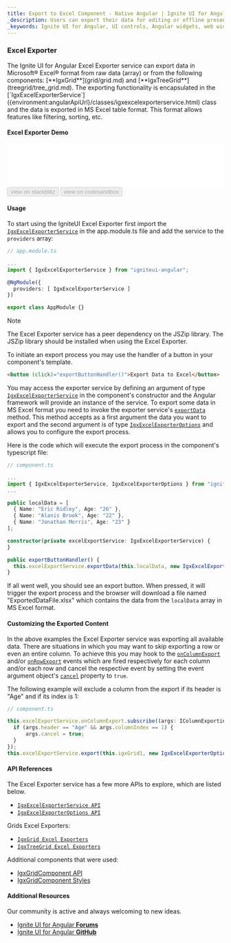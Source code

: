 ```yaml
---
title: Export to Excel Component - Native Angular | Ignite UI for Angular
_description: Users can export their data for editing or offline presentation can do so in Excel format with the Export to Excel Ignite UI for Angular component.
_keywords: Ignite UI for Angular, UI controls, Angular widgets, web widgets, UI widgets, Angular, Native Angular Controls, Native Angular Components Suite, Native Angular Controls, Native Angular Components Library, Angular Grid, Angular Data Grid, Angular Grid Control, Angular Grid Component, Excel Export, Angular Excel Component, Angular Export Excel
---
```


### Excel Exporter

<p class="highlight">
The Ignite UI for Angular Excel Exporter service can export data in Microsoft® Excel® format from raw data (array) or from the following components: [**IgxGrid**](grid/grid.md) and [**IgxTreeGrid**](treegrid/tree_grid.md). The exporting functionality is encapsulated in the [`IgxExcelExporterService`]({environment:angularApiUrl}/classes/igxexcelexporterservice.html) class and the data is exported in MS Excel table format. This format allows features like filtering, sorting, etc.</p>
<div class="divider"></div>

#### Excel Exporter Demo

<div class="sample-container loading" style="height: 100px;">
    <iframe id="excel-export-sample-iframe" src="{environment:demosBaseUrl}/services/export-excel"
        width="100%" height="100%" seamless frameBorder="0" onload="onSampleIframeContentLoaded(this);"></iframe>
</div>
<div>
<button data-localize="stackblitz" disabled class="stackblitz-btn" data-iframe-id="excel-export-sample-iframe" data-demos-base-url="{environment:demosBaseUrl}">view on stackblitz</button>
<button data-localize="codesandbox" disabled class="codesandbox-btn" data-iframe-id="excel-export-sample-iframe" data-demos-base-url="{environment:demosBaseUrl}">view on codesandbox</button>
</div>
<div class="divider--half"></div>

#### Usage

To start using the IgniteUI Excel Exporter first import the [`IgxExcelExporterService`]({environment:angularApiUrl}/classes/igxexcelexporterservice.html) in the app.module.ts file and add the service to the `providers` array:

```typescript
// app.module.ts

...
import { IgxExcelExporterService } from "igniteui-angular";

@NgModule({
  providers: [ IgxExcelExporterService ]
})

export class AppModule {}
```

> [!Note] 
> The Excel Exporter service has a peer dependency on the JSZip library. The JSZip library should be installed when using the Excel Exporter.

To initiate an export process you may use the handler of a button in your component's template.

```html
<button (click)="exportButtonHandler()">Export Data to Excel</button>
```

You may access the exporter service by defining an argument of type [`IgxExcelExporterService`]({environment:angularApiUrl}/classes/igxexcelexporterservice.html) in the component's constructor and the Angular framework will provide an instance of the service. To export some data in MS Excel format you need to invoke the exporter service's [`exportData`]({environment:angularApiUrl}/classes/igxexcelexporterservice.html#exportdata) method. This method accepts as a first argument the data you want to export and the second argument is of type [`IgxExcelExporterOptions`]({environment:angularApiUrl}/classes/igxexcelexporteroptions.html) and allows you to configure the export process.

Here is the code which will execute the export process in the component's typescript file:

```typescript
// component.ts

...
import { IgxExcelExporterService, IgxExcelExporterOptions } from "igniteui-angular";
...

public localData = [
  { Name: "Eric Ridley", Age: "26" },
  { Name: "Alanis Brook", Age: "22" },
  { Name: "Jonathan Morris", Age: "23" }
];

constructor(private excelExportService: IgxExcelExporterService) {
}

public exportButtonHandler() {
  this.excelExportService.exportData(this.localData, new IgxExcelExporterOptions("ExportedDataFile"));
}

```

If all went well, you should see an export button. When pressed, it will trigger the export process and the browser will download a file named "ExportedDataFile.xlsx" which contains the data from the `localData` array in MS Excel format.

#### Customizing the Exported Content

In the above examples the Excel Exporter service was exporting all available data. There are situations in which you may want to skip exporting a row or even an entire column. To achieve this you may hook to the [`onColumnExport`]({environment:angularApiUrl}/classes/igxexcelexporterservice.html#oncolumnexport) and/or [`onRowExport`]({environment:angularApiUrl}/classes/igxexcelexporterservice.html#onrowexport) events which are fired respectively for each column and/or each row and cancel the respective event by setting the event argument object's [`cancel`]({environment:angularApiUrl}/interfaces/irowexportingeventargs.html#cancel) property to `true`.

The following example will exclude a column from the export if its header is "Age" and if its index is 1:

```typescript
// component.ts

this.excelExportService.onColumnExport.subscribe((args: IColumnExportingEventArgs) => {
  if (args.header == "Age" && args.columnIndex == 1) {
      args.cancel = true;
  }
});
this.excelExportService.export(this.igxGrid1, new IgxExcelExporterOptions("ExportedDataFile"));
```
#### API References

The Excel Exporter service has a few more APIs to explore, which are listed below.

* [`IgxExcelExporterService API`]({environment:angularApiUrl}/classes/igxexcelexporterservice.html)
* [`IgxExcelExporterOptions API`]({environment:angularApiUrl}/classes/igxexcelexporteroptions.html)

Grids Excel Exporters:
* [`IgxGrid Excel Exporters`](grid/export_excel.md)
* [`IgxTreeGrid Excel Exporters`](treegrid/export_excel.md)

Additional components that were used:
* [IgxGridComponent API]({environment:angularApiUrl}/classes/igxgridcomponent.html)
* [IgxGridComponent Styles]({environment:sassApiUrl}/index.html#function-igx-grid-theme)

<div class="divider"></div>

#### Additional Resources

<div class="divider--half"></div>
Our community is active and always welcoming to new ideas.

* [Ignite UI for Angular **Forums**](https://www.infragistics.com/community/forums/f/ignite-ui-for-angular)
* [Ignite UI for Angular **GitHub**](https://github.com/IgniteUI/igniteui-angular)
